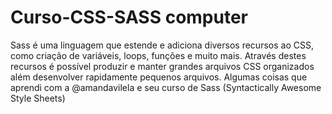 # Curso-CSS-SASS computer
Sass é uma linguagem que estende e adiciona diversos recursos ao CSS, como criação de variáveis, loops, funções e muito mais. Através destes recursos é possível produzir e manter grandes arquivos CSS organizados além desenvolver rapidamente pequenos arquivos.
Algumas coisas que aprendi com a @amandavilela e seu curso de Sass (Syntactically Awesome Style Sheets)

